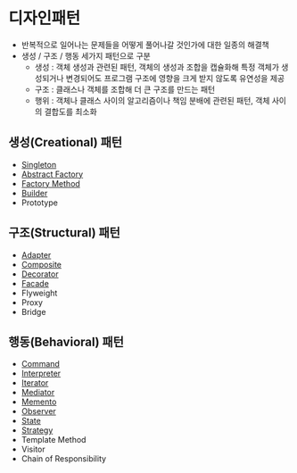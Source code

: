 # 디자인패턴

- 반복적으로 일어나는 문제들을 어떻게 풀어나갈 것인가에 대한 일종의 해결책
- 생성 / 구조 / 행동 세가지 패턴으로 구분
  - 생성 : 객체 생성과 관련된 패턴, 객체의 생성과 조합을 캡슐화해 특정 객체가 생성되거나 변경되어도 프로그램 구조에 영향을 크게 받지 않도록 유연성을 제공
  - 구조 : 클래스나 객체를 조합해 더 큰 구조를 만드는 패턴
  - 행위 : 객체나 클래스 사이의 알고리즘이나 책임 분배에 관련된 패턴, 객체 사이의 결합도를 최소화

## 생성(Creational) 패턴
- [Singleton](https://github.com/xxjo99/design-pattern/tree/master/src/creational/singleton)
- [Abstract Factory](https://github.com/xxjo99/design-pattern/tree/master/src/creational/abstractFactory)
- [Factory Method](https://github.com/xxjo99/design-pattern/tree/master/src/creational/factoryMethod)
- [Builder](https://github.com/xxjo99/design-pattern/tree/master/src/creational/builder)
- Prototype

## 구조(Structural) 패턴
- [Adapter](https://github.com/xxjo99/design-pattern/tree/master/src/sturctural/adapter)
- [Composite](https://github.com/xxjo99/design-pattern/tree/master/src/sturctural/composite)
- [Decorator](https://github.com/xxjo99/design-pattern/tree/master/src/sturctural/decorator)
- [Facade](https://github.com/xxjo99/design-pattern/tree/master/src/sturctural/facade)
- Flyweight
- Proxy
- Bridge

## 행동(Behavioral) 패턴
- [Command](https://github.com/xxjo99/design-pattern/tree/master/src/behavioural/command)
- [Interpreter](https://github.com/xxjo99/design-pattern/tree/master/src/behavioural/interpreter)
- [Iterator](https://github.com/xxjo99/design-pattern/tree/master/src/behavioural/iterator)
- [Mediator](https://github.com/xxjo99/design-pattern/tree/master/src/behavioural/mediator)
- [Memento](https://github.com/xxjo99/design-pattern/tree/master/src/behavioural/memento)
- [Observer](https://github.com/xxjo99/design-pattern/tree/master/src/behavioural/observer)
- [State](https://github.com/xxjo99/design-pattern/tree/master/src/behavioural/state)
- [Strategy](https://github.com/xxjo99/design-pattern/tree/master/src/behavioural/strategy)
- Template Method
- Visitor 
- Chain of Responsibility


